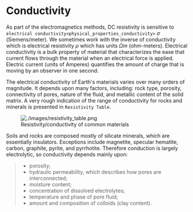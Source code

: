 # Conductivity

As part of the electromagnetics methods, DC resistivity is sensitive to
`electrical conductivity<physical_properties_conductivity>` $`\sigma`$
(Siemens/meter). We sometimes work with the inverse of conductivity
which is electrical resistivity $`\rho`$ which has units $`\Omega m`$
(ohm-meters). Electrical conductivity is a bulk property of material
that characterizes the ease that current flows through the material when
an electrical force is applied. Electric current (units of Amperes)
quantifies the amount of charge that is moving by an observer in one
second.

The electrical conductivity of Earth's materials varies over many orders
of magnitude. It depends upon many factors, including: rock type,
porosity, connectivity of pores, nature of the fluid, and metallic
content of the solid matrix. A very rough indication of the range of
conductivity for rocks and minerals is presented in `Resistivity Table`.

<figure class="align-center">
<img src="./images/resistivity_table.png" id="Resistivity Table"
alt="./images/resistivity_table.png" />
<figcaption>Resistivity/conductivity of common materials</figcaption>
</figure>

Soils and rocks are composed mostly of silicate minerals, which are
essentially insulators. Exceptions include magnetite, specular hematite,
carbon, graphite, pyrite, and pyrrhotite. Therefore conduction is
largely electrolytic, so conductivity depends mainly upon:

> - porosity;
> - hydraulic permeability, which describes how pores are
>   interconnected;
> - moisture content;
> - concentration of dissolved electrolytes;
> - temperature and phase of pore fluid;
> - amount and composition of colloids (clay content).

